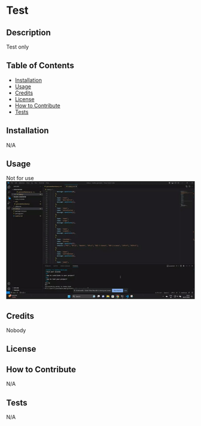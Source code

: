 # Test
  

  ## Description

  Test only

  ## Table of Contents

  - [Installation](#installation)
  - [Usage](#usage)
  - [Credits](#credits)
  - [License](#license)
  - [How to Contribute](#how%20to%20contribute)
  - [Tests](#tests)

  ## Installation

  N/A

  ## Usage

  Not for use
  ![alt screenshot](./image.jpeg)

  ## Credits

  Nobody

  ## License
  

  ## How to Contribute

  N/A

  ## Tests

  N/A
